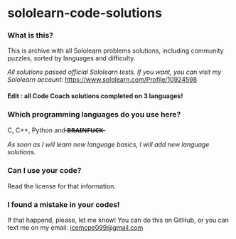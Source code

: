 # sololearn-code-solutions

### What is this?



This is archive with all Sololearn problems solutions, including community puzzles, sorted by languages and difficulty.

*All solutions passed official Sololearn tests. If you want, you can visit my Sololearn account:* https://www.sololearn.com/Profile/10924598



#### Edit : all Code Coach solutions completed on 3 languages!





### Which programming languages do you use here?




C, C++, Python and  ̶**B̶R̶A̶I̶N̶F̶U̶C̶K̶**

*As soon as I will learn new language basics, I will add new language solutions.*





### Can I use your code?





Read the license for that information.





### I found a mistake in your codes!





If that happend, please, let me know! You can do this on GitHub, or you can text me on my email: icemcpe099@gmail.com

 











